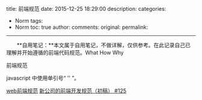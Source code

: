 ﻿title: 前端规范
date: 2015-12-25 18:29:00
description: 
categories:
- Norm
tags:
- Norm
toc: true
author:
comments:
original:
permalink: 
---

　　**自用笔记：**本文属于自用笔记，不做详解，仅供参考。在此记录自己已理解并开始遵循的前端代码规范。What How Why
<!-- more -->
前端规范


javascript 中使用单引号“ '' ”。

[web前端规范](http://www.jianshu.com/p/8d291d823cc0# "web前端规范")
[新公司的前端开发规范（初稿） #125](https://github.com/mishe/blog/issues/125 "前端开发 @ 资邦集团（上海）")
[]( "")
[]( "")
[]( "")
[]( "")